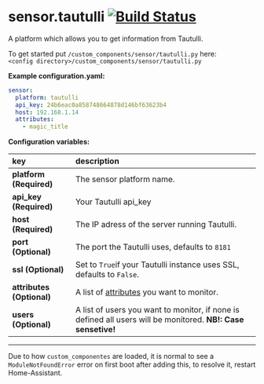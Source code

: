 # sensor.tautulli [![Build Status](https://travis-ci.com/custom-components/sensor.tautulli.svg?branch=master)](https://travis-ci.com/custom-components/sensor.tautulli)

A platform which allows you to get information from Tautulli.
  
To get started put `/custom_components/sensor/tautulli.py` here:  
`<config directory>/custom_components/sensor/tautulli.py`  
  
**Example configuration.yaml:**

```yaml
sensor:
  platform: tautulli
  api_key: 24b6eac0a858748664878d146bf63623b4
  host: 192.168.1.14
  attributes:
    - magic_title
```

**Configuration variables:**  

key | description  
:--- | :---  
**platform (Required)** | The sensor platform name.  
**api_key (Required)** | Your Tautulli api_key  
**host (Required)** | The IP adress of the server running Tautulli.  
**port (Optional)** | The port the Tautulli uses, defaults to `8181`  
**ssl (Optional)** | Set to `True`if your Tautulli instance uses SSL, defaults to `False`.
**attributes (Optional)** | A list of [attributes](attributes.md) you want to monitor.  
**users (Optional)** | A list of users you want to monitor, if none is defined all users will be monitored. **NB!: Case sensetive!**

***
Due to how `custom_componentes` are loaded, it is normal to see a `ModuleNotFoundError` error on first boot after adding this, to resolve it, restart Home-Assistant.
